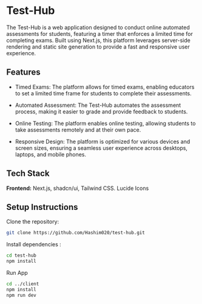 
# Test-Hub


The Test-Hub is a web application designed to conduct online automated assessments for students, featuring a timer that enforces a limited time for completing exams. Built using Next.js, this platform leverages server-side rendering and static site generation to provide a fast and responsive user experience.

## Features

- Timed Exams:  The platform allows for timed exams, enabling educators to set a limited time frame for students to complete their assessments.

- Automated Assessment:  The Test-Hub automates the assessment process, making it easier to grade and provide feedback to students.

- Online Testing:  The platform enables online testing, allowing students to take assessments remotely and at their own pace.

- Responsive Design: The platform is optimized for various devices and screen sizes, ensuring a seamless user experience across desktops, laptops, and mobile phones.



## Tech Stack
**Frontend:** Next.js,
shadcn/ui,
Tailwind CSS.
Lucide Icons




## Setup Instructions

Clone the repository:

```bash
git clone https://github.com/Hashim020/test-hub.git

```

Install dependencies :
    
```bash
cd test-hub
npm install

```


Run App

```bash
cd ../client
npm install
npm run dev

```